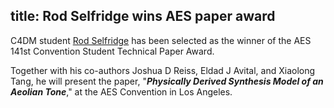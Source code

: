 title: Rod Selfridge wins AES paper award
----------

C4DM student [Rod Selfridge](https://rodselfridge.wordpress.com/) has been selected as the winner of the AES 141st Convention Student Technical Paper Award.

Together with his co-authors Joshua D Reiss, Eldad J Avital, and Xiaolong Tang, he will present the paper, "***Physically Derived Synthesis Model of an Aeolian Tone***," at the AES Convention in Los Angeles.

